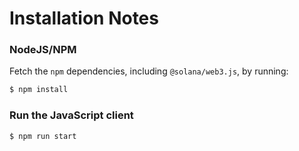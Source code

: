 # Installation Notes
### NodeJS/NPM
Fetch the `npm` dependencies, including `@solana/web3.js`, by running:
```bash
$ npm install
```
### Run the JavaScript client

```bash
$ npm run start
```